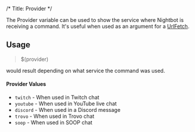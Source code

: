 /*
Title: Provider
*/

The Provider variable can be used to show the service where Nightbot is receiving a command. It's useful when used as an argument for a [UrlFetch](https://docs.nightbot.tv/variables/urlfetch).

## Usage

> $(provider)

would result depending on what service the command was used.

#### Provider Values

* `twitch` - When used in Twitch chat
* `youtube` - When used in YouTube live chat
* `discord` - When used in a Discord message
* `trovo` - When used in Trovo chat
* `soop` - When used in SOOP chat
